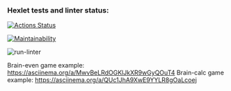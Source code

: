 ### Hexlet tests and linter status:
[![Actions Status](https://github.com/AvailableGrigory/frontend-project-lvl1/workflows/hexlet-check/badge.svg)](https://github.com/AvailableGrigory/frontend-project-lvl1/actions)

[![Maintainability](https://api.codeclimate.com/v1/badges/a99a88d28ad37a79dbf6/maintainability)](https://codeclimate.com/github/codeclimate/codeclimate/maintainability)

![run-linter](https://github.com/AvailableGrigory/frontend-project-lvl1/actions/workflows/run-linter.yml/badge.svg)

Brain-even game example: https://asciinema.org/a/MwvBeLRdOGKlJkXR9wGyQOuT4
Brain-calc game example: https://asciinema.org/a/QUc1JhA9XwE9YYLR8gOaLcoej